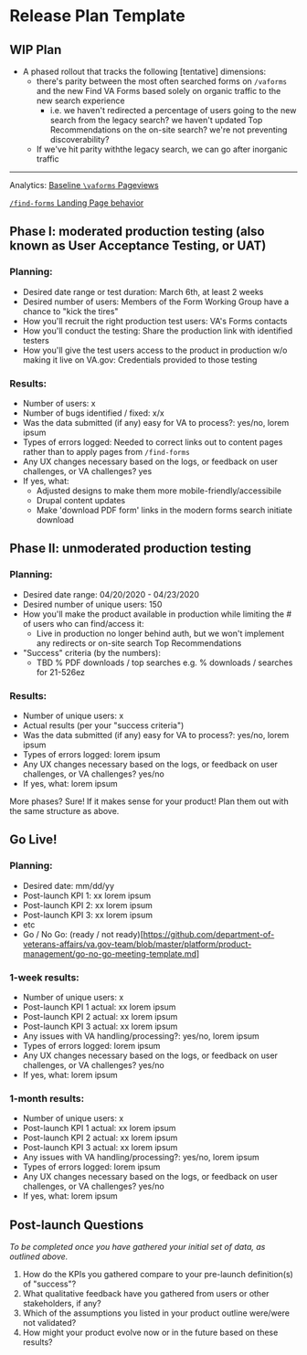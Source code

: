 # Release Plan Template

<!-- So! You're thinking about how you want to launch your product. You know you'll perform usability testing and you'll QA the heck out of it in staging, which are both very critical components of product development. But they don't tell you how people will naturally use your product when you're not there to guide them to it, how any submitted data will get to VA, whether that data will be easy or difficult for VA to process, whether people will be likely to submit duplicates, abandon partway through, or encounter bugs unique to the production environment. All of which could be very detrimental to users, which is the antithesis of what we're here to do. 

So: **how might we craft a release plan to test our product "in the wild" at a smaller scale, and learn how it'll actually be used, and what problems it actually might have or create, and then fix/adjust prior to going live to millions of VA.gov users?**

That's what this Release Plan Template is for! And note - there are feature toggles and beta banners at your disposal that you can use as a part of your plan.-->

## WIP Plan
- A phased rollout that tracks the following [tentative] dimensions: 
  - there's parity between the most often searched forms on `/vaforms` and the new Find VA Forms based solely on organic traffic to the new search experience
    - i.e. we haven't redirected a percentage of users going to the new search from the legacy search? we haven't updated Top Recommendations on the on-site search? we're not preventing discoverability?
  - If we've hit parity withthe legacy search, we can go after inorganic traffic

---
Analytics:
[Baseline `\vaforms` Pageviews](https://analytics.google.com/analytics/web/?authuser=1#/report/content-pages/a50123418w177519031p176188361/_u.date00=20200301&_u.date01=20200331&explorer-table.plotKeys=%5B%5D&explorer-table.advFilter=%5B%5B0,%22analytics.pagePath%22,%22PT%22,%22~2Fvaforms~2Fsearch_action.asp%3FFormNo=%22,0%5D%5D&explorer-table.rowStart=0&explorer-table.rowCount=100/)

[`/find-forms` Landing Page behavior](https://analytics.google.com/analytics/web/?authuser=1#/report/content-landing-pages/a50123418w177519031p176188361/_u.date00=20200301&_u.date01=20200413&explorer-table.filter=~2Ffind-forms&explorer-table.plotKeys=%5B%5D&_.gSectionId=summary&_r.tabId=explorer/)

## Phase I: moderated production testing (also known as User Acceptance Testing, or UAT)

### Planning:
- Desired date range or test duration: March 6th, at least 2 weeks
- Desired number of users: Members of the Form Working Group have a chance to "kick the tires"
- How you'll recruit the right production test users: VA's Forms contacts
- How you'll conduct the testing: Share the production link with identified testers
- How you'll give the test users access to the product in production w/o making it live on VA.gov: Credentials provided to those testing

### Results:
- Number of users: x
- Number of bugs identified / fixed: x/x
- Was the data submitted (if any) easy for VA to process?: yes/no, lorem ipsum
- Types of errors logged: Needed to correct links out to content pages rather than to apply pages from `/find-forms`
- Any UX changes necessary based on the logs, or feedback on user challenges, or VA challenges? yes 
- If yes, what: 
  - Adjusted designs to make them more mobile-friendly/accessibile 
  - Drupal content updates
  - Make 'download PDF form' links in the modern forms search initiate download

## Phase II: unmoderated production testing

### Planning:
- Desired date range: 04/20/2020 - 04/23/2020
- Desired number of unique users: 150
- How you'll make the product available in production while limiting the # of users who can find/access it: 
  - Live in production no longer behind auth, but we won't implement any redirects or on-site search Top Recommendations
- "Success" criteria (by the numbers): 
  - TBD % PDF downloads / top searches e.g. % downloads / searches for 21-526ez

### Results:
- Number of unique users: x
- Actual results (per your "success criteria")
- Was the data submitted (if any) easy for VA to process?: yes/no, lorem ipsum
- Types of errors logged: lorem ipsum
- Any UX changes necessary based on the logs, or feedback on user challenges, or VA challenges? yes/no 
- If yes, what: lorem ipsum

More phases? Sure! If it makes sense for your product! Plan them out with the same structure as above.

## Go Live!

### Planning:
- Desired date: mm/dd/yy
- Post-launch KPI 1: xx lorem ipsum
- Post-launch KPI 2: xx lorem ipsum
- Post-launch KPI 3: xx lorem ipsum
- etc
- Go / No Go: (ready / not ready)[https://github.com/department-of-veterans-affairs/va.gov-team/blob/master/platform/product-management/go-no-go-meeting-template.md]

### 1-week results:
- Number of unique users: x
- Post-launch KPI 1 actual: xx lorem ipsum
- Post-launch KPI 2 actual: xx lorem ipsum
- Post-launch KPI 3 actual: xx lorem ipsum
- Any issues with VA handling/processing?: yes/no, lorem ipsum
- Types of errors logged: lorem ipsum
- Any UX changes necessary based on the logs, or feedback on user challenges, or VA challenges? yes/no 
- If yes, what: lorem ipsum

### 1-month results:
- Number of unique users: x
- Post-launch KPI 1 actual: xx lorem ipsum
- Post-launch KPI 2 actual: xx lorem ipsum
- Post-launch KPI 3 actual: xx lorem ipsum
- Any issues with VA handling/processing?: yes/no, lorem ipsum
- Types of errors logged: lorem ipsum
- Any UX changes necessary based on the logs, or feedback on user challenges, or VA challenges? yes/no 
- If yes, what: lorem ipsum

## Post-launch Questions 

_To be completed once you have gathered your initial set of data, as outlined above._ 

1. How do the KPIs you gathered compare to your pre-launch definition(s) of "success"?
1. What qualitative feedback have you gathered from users or other stakeholders, if any?
1. Which of the assumptions you listed in your product outline were/were not validated? 
1. How might your product evolve now or in the future based on these results?
